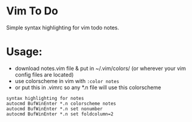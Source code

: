 # Vim To Do
Simple syntax highlighting for vim todo notes.

# Usage:
- download notes.vim file & put in ~/.vim/colors/ (or wherever your vim config files are located)
- use colorscheme in vim with `:color notes`
- or put this in .vimrc so any *.n file will use this colorscheme
```
syntax highlighting for notes
autocmd BufWinEnter *.n colorscheme notes
autocmd BufWinEnter *.n set nonumber
autocmd BufWinEnter *.n set foldcolumn=2
```
